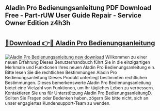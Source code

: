 ## Aladin Pro Bedienungsanleitung PDF Download Free - Part-rUW User Guide Repair - Service Owner Edition z4h3h

# <h2><a href="http://df4wip.blite.top/?on=Aladin+Pro+Bedienungsanleitung">🔗Download 👉🔴 Aladin Pro Bedienungsanleitung</a></h2>

[![Aladin Pro Bedienungsanleitung new download](https://i.imgur.com/lujVjoI.png)](http://df4wip.blite.top/?on=Aladin+Pro+Bedienungsanleitung)
Willkommen zu einer neuen Erfahrung Dieses Benutzerhandbuch führt Sie in die einzigartigen Merkmale und Funktionen Ihres neuen Aladin Pro Bedienungsanleitung ein. Bitte lesen Sie die rechtlichen Bestimmungen Aladin Pro Bedienungsanleitung Dieses Produkt unterliegt bestimmten rechtlichen Bestimmungen. Dieses bemerkenswerte Aladin Pro Bedienungsanleitung bietet eine Vielzahl von Funktionen, um Ihr tägliches Leben zu verbessern. Kontaktieren Sie uns für Unterstützung Aladin Pro BedienungsanleitungD. Sollten Sie Fragen oder Bedenken haben, zögern Sie bitte nicht, sich an unser engagiertes Kundensupport-Team zu wenden.
